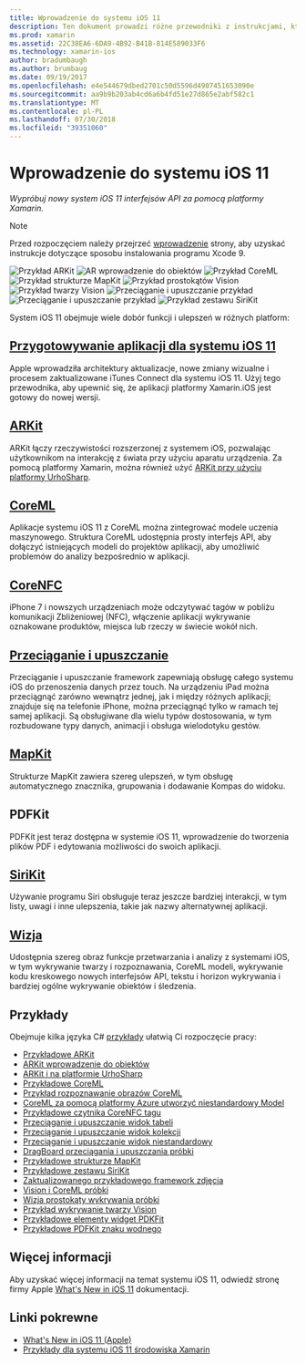 ```yaml
---
title: Wprowadzenie do systemu iOS 11
description: Ten dokument prowadzi różne przewodniki z instrukcjami, które opisują funkcji systemu iOS 11, w tym ARKit, CoreML, strukturze MapKit, PDFKit, zestawu SiriKit, struktury Vision i innych.
ms.prod: xamarin
ms.assetid: 22C38EA6-6DA9-4B92-B41B-814E589033F6
ms.technology: xamarin-ios
author: bradumbaugh
ms.author: brumbaug
ms.date: 09/19/2017
ms.openlocfilehash: e4e544679dbed2701c50d5596d4907451653090e
ms.sourcegitcommit: aa9b9b203ab4cd6a6b4fd51e27d865e2abf582c1
ms.translationtype: MT
ms.contentlocale: pl-PL
ms.lasthandoff: 07/30/2018
ms.locfileid: "39351060"
---
```

# <a name="introduction-to-ios-11"></a>Wprowadzenie do systemu iOS 11

_Wypróbuj nowy system iOS 11 interfejsów API za pomocą platformy Xamarin._

> [!NOTE]
> Przed rozpoczęciem należy przejrzeć [wprowadzenie](get-started.md) strony, aby uzyskać instrukcje dotyczące sposobu instalowania programu Xcode 9.

![Przykład ARKit](images/arkit.png) ![AR wprowadzenie do obiektów](images/arkit2.png) ![Przykład CoreML](images/coreml.png) ![Przykład strukturze MapKit](images/mapkit.png) ![Przykład prostokątów Vision](images/vision1.png) ![Przykład twarzy Vision](images/vision2.png) ![Przeciąganie i upuszczanie przykład](images/drag-drop.png) ![Przeciąganie i upuszczanie przykład](images/drag-drop2.png) ![Przykład zestawu SiriKit](images/sirikit.png)

System iOS 11 obejmuje wiele dobór funkcji i ulepszeń w różnych platform:

## <a name="preparing-your-app-for-ios-11updating-your-appindexmd"></a>[Przygotowywanie aplikacji dla systemu iOS 11](updating-your-app/index.md)

Apple wprowadziła architektury aktualizacje, nowe zmiany wizualne i procesem zaktualizowane iTunes Connect dla systemu iOS 11. Użyj tego przewodnika, aby upewnić się, że aplikacji platformy Xamarin.iOS jest gotowy do nowej wersji.

## <a name="arkitarkitindexmd"></a>[ARKit](arkit/index.md)

ARKit łączy rzeczywistości rozszerzonej z systemem iOS, pozwalając użytkownikom na interakcję z świata przy użyciu aparatu urządzenia.
Za pomocą platformy Xamarin, można również użyć [ARKit przy użyciu platformy UrhoSharp](arkit/urhosharp.md).

## <a name="coremlcoremlmd"></a>[CoreML](coreml.md)

Aplikacje systemu iOS 11 z CoreML można zintegrować modele uczenia maszynowego. Struktura CoreML udostępnia prosty interfejs API, aby dołączyć istniejących modeli do projektów aplikacji, aby umożliwić problemów do analizy bezpośrednio w aplikacji.

## <a name="corenfccorenfcmd"></a>[CoreNFC](corenfc.md)

iPhone 7 i nowszych urządzeniach może odczytywać tagów w pobliżu komunikacji Zbliżeniowej (NFC), włączenie aplikacji wykrywanie oznakowane produktów, miejsca lub rzeczy w świecie wokół nich.

## <a name="drag-and-dropdrag-and-dropmd"></a>[Przeciąganie i upuszczanie](drag-and-drop.md)

Przeciąganie i upuszczanie framework zapewniają obsługę całego systemu iOS do przenoszenia danych przez touch. Na urządzeniu iPad można przeciągnąć zarówno wewnątrz jednej, jak i między różnych aplikacji; znajduje się na telefonie iPhone, można przeciągnąć tylko w ramach tej samej aplikacji. Są obsługiwane dla wielu typów dostosowania, w tym rozbudowane typy danych, animacji i obsługa wielodotyku gestów.

## <a name="mapkitmapkitmd"></a>[MapKit](mapkit.md)

Strukturze MapKit zawiera szereg ulepszeń, w tym obsługę automatycznego znacznika, grupowania i dodawanie Kompas do widoku.

## <a name="pdfkit"></a>PDFKit

PDFKit jest teraz dostępna w systemie iOS 11, wprowadzenie do tworzenia plików PDF i edytowania możliwości do swoich aplikacji.

## <a name="sirikitsirikitmd"></a>[SiriKit](sirikit.md)

Używanie programu Siri obsługuje teraz jeszcze bardziej interakcji, w tym listy, uwagi i inne ulepszenia, takie jak nazwy alternatywnej aplikacji.

## <a name="visionvisionmd"></a>[Wizja](vision.md)

Udostępnia szereg obraz funkcje przetwarzania i analizy z systemami iOS, w tym wykrywanie twarzy i rozpoznawania, CoreML modeli, wykrywanie kodu kreskowego nowych interfejsów API, tekstu i horizon wykrywania i bardziej ogólne wykrywanie obiektów i śledzenia.

## <a name="samples"></a>Przykłady

Obejmuje kilka języka C# [przykłady](https://developer.xamarin.com/samples/ios/iOS11/) ułatwią Ci rozpoczęcie pracy:

* [Przykładowe ARKit](https://developer.xamarin.com/samples/monotouch/ios11/ARKitSample/)
* [ARKit wprowadzenie do obiektów](https://developer.xamarin.com/samples/monotouch/ios11/ARKitPlacingObjects/)
* [ARKit i na platformie UrhoSharp](arkit/urhosharp.md)
* [Przykładowe CoreML](https://developer.xamarin.com/samples/monotouch/ios11/CoreML)
* [Przykład rozpoznawanie obrazów CoreML](https://developer.xamarin.com/samples/monotouch/ios11/CoreMLImageRecognition)
* [CoreML za pomocą platformy Azure utworzyć niestandardowy Model](https://developer.xamarin.com/samples/monotouch/ios11/CoreMLAzureModel)
* [Przykładowe czytnika CoreNFC tagu](https://developer.xamarin.com/samples/monotouch/ios11/NFCTagReader/)
* [Przeciąganie i upuszczanie widok tabeli](https://developer.xamarin.com/samples/monotouch/ios11/DragAndDropTableView)
* [Przeciąganie i upuszczanie widok kolekcji](https://developer.xamarin.com/samples/monotouch/ios11/DragAndDropCollectionView)
* [Przeciąganie i upuszczanie widok niestandardowy](https://developer.xamarin.com/samples/monotouch/ios11/DragAndDropCustomView)
* [DragBoard przeciągania i upuszczania próbki](https://developer.xamarin.com/samples/monotouch/ios11/DragAndDropDragBoard)
* [Przykładowe strukturze MapKit](https://developer.xamarin.com/samples/monotouch/ios11/MapKitSample)
* [Przykładowe zestawu SiriKit](https://developer.xamarin.com/samples/monotouch/ios11/SiriKitSample/)
* [Zaktualizowanego przykładowego framework zdjęcia](https://developer.xamarin.com/samples/monotouch/ios11/SamplePhotoApp/)
* [Vision i CoreML próbki](https://developer.xamarin.com/samples/monotouch/ios11/CoreMLVision)
* [Wizja prostokąty wykrywania próbki](https://developer.xamarin.com/samples/monotouch/ios11/VisionRects)
* [Przykład wykrywanie twarzy Vision](https://developer.xamarin.com/samples/monotouch/ios11/VisionFaces)
* [Przykładowe elementy widget PDKFit](https://developer.xamarin.com/samples/monotouch/ios11/PDFAnnotationWidgetsAdvanced)
* [Przykładowe PDFKit znaku wodnego](https://developer.xamarin.com/samples/monotouch/ios11/PDFDocumentWatermark)

## <a name="more-information"></a>Więcej informacji

Aby uzyskać więcej informacji na temat systemu iOS 11, odwiedź stronę firmy Apple [What's New in iOS 11](https://developer.apple.com/ios/) dokumentacji.


## <a name="related-links"></a>Linki pokrewne

- [What's New in iOS 11 (Apple)](https://developer.apple.com/ios/)
- [Przykłady dla systemu iOS 11 środowiska Xamarin](https://developer.xamarin.com/samples/ios/iOS11/)

